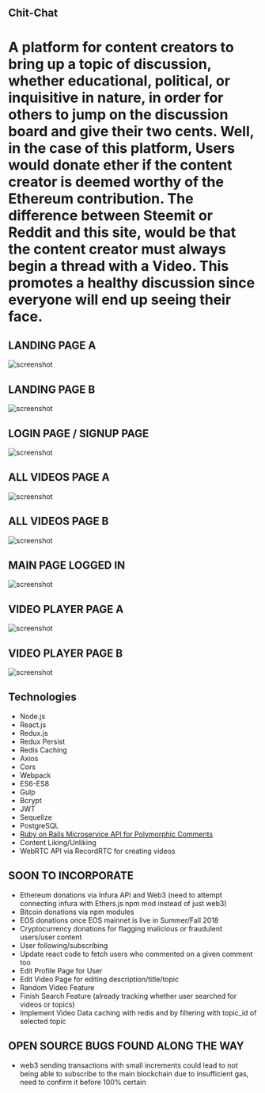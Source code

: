 ## Chit-Chat

# A platform for content creators to bring up a topic of discussion, whether educational, political, or inquisitive in nature, in order for others to jump on the discussion board and give their two cents. Well, in the case of this platform, Users would donate ether if the content creator is deemed worthy of the Ethereum contribution. The difference between Steemit or Reddit and this site, would be that the content creator must always begin a thread with a Video. This promotes a healthy discussion since everyone will end up seeing their face.

## LANDING PAGE A
![screenshot](public/images/home_page_w_out_auth_a.png)

## LANDING PAGE B
![screenshot](public/images/home_page_w_out_auth_b.png)

## LOGIN PAGE / SIGNUP PAGE
![screenshot](public/images/loginpage.png)

## ALL VIDEOS PAGE A
![screenshot](public/images/all_videos_page_a.png)

## ALL VIDEOS PAGE B
![screenshot](public/images/all_videos_page_b.png)

## MAIN PAGE LOGGED IN
![screenshot](public/images/main_page_logged_in.png)

## VIDEO PLAYER PAGE A
![screenshot](public/images/videoplayer_page_a.png)

## VIDEO PLAYER PAGE B
![screenshot](public/images/videoplayer_page_b.png)

## Technologies
- Node.js
- React.js
- Redux.js
- Redux Persist
- Redis Caching
- Axios
- Cors
- Webpack
- ES6-ES8
- Gulp
- Bcrypt
- JWT
- Sequelize
- PostgreSQL
- <a href="https://github.com/Alex1100/chit_chat_api">Ruby on Rails Microservice API for Polymorphic Comments</a>
- Content Liking/Unliking
- WebRTC API via RecordRTC for creating videos



## SOON TO INCORPORATE
- Ethereum donations via Infura API and Web3 (need to attempt connecting infura with Ethers.js npm mod instead of just web3)
- Bitcoin donations via npm modules
- EOS donations once EOS mainnet is live in Summer/Fall 2018
- Cryptocurrency donations for flagging malicious or fraudulent users/user content
- User following/subscribing
- Update react code to fetch users who commented on a given comment too
- Edit Profile Page for User
- Edit Video Page for editing description/title/topic
- Random Video Feature
- Finish Search Feature (already tracking whether user searched for videos or topics)
- Implement Video Data caching with redis and by filtering with topic_id of selected topic


## OPEN SOURCE BUGS FOUND ALONG THE WAY
- web3 sending transactions with small increments could lead to not being able to subscribe to the main blockchain due to insufficient gas, need to confirm it before 100% certain

